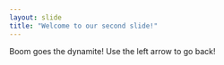 ```yaml
---
layout: slide
title: "Welcome to our second slide!"
---
```

Boom goes the dynamite!
Use the left arrow to go back!
